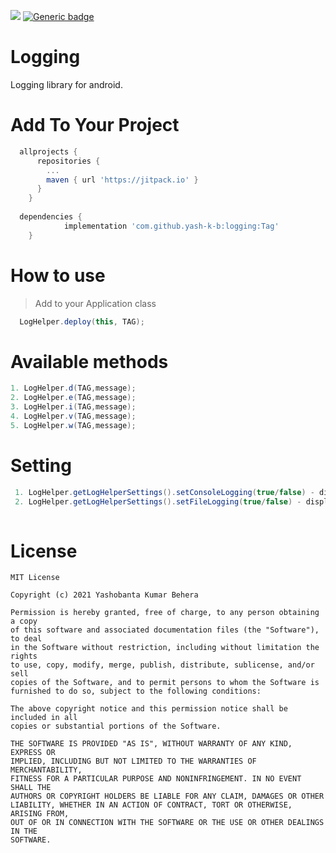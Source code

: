 [![](https://jitpack.io/v/yash-k-b/logging.svg)](https://jitpack.io/#yash-k-b/logging)
[![Generic badge](https://img.shields.io/badge/Build-passing-<COLOR>.svg)]()

# Logging
  Logging library for android.
  
  
# Add To Your Project
```gradle
  allprojects {
      repositories {
        ...
        maven { url 'https://jitpack.io' }
      }
    }
    
  dependencies {
	        implementation 'com.github.yash-k-b:logging:Tag'
	}

```

# How to use
> Add to your Application class
```java
  LogHelper.deploy(this, TAG);
```

# Available methods
```java
1. LogHelper.d(TAG,message);
2. LogHelper.e(TAG,message);
3. LogHelper.i(TAG,message);
4. LogHelper.v(TAG,message);
5. LogHelper.w(TAG,message);
```

# Setting
```java
 1. LogHelper.getLogHelperSettings().setConsoleLogging(true/false) - display/hide logs in console
 2. LogHelper.getLogHelperSettings().setFileLogging(true/false) - display/hide logs inside the app
 
```
  
  
  
# License
```
MIT License

Copyright (c) 2021 Yashobanta Kumar Behera

Permission is hereby granted, free of charge, to any person obtaining a copy
of this software and associated documentation files (the "Software"), to deal
in the Software without restriction, including without limitation the rights
to use, copy, modify, merge, publish, distribute, sublicense, and/or sell
copies of the Software, and to permit persons to whom the Software is
furnished to do so, subject to the following conditions:

The above copyright notice and this permission notice shall be included in all
copies or substantial portions of the Software.

THE SOFTWARE IS PROVIDED "AS IS", WITHOUT WARRANTY OF ANY KIND, EXPRESS OR
IMPLIED, INCLUDING BUT NOT LIMITED TO THE WARRANTIES OF MERCHANTABILITY,
FITNESS FOR A PARTICULAR PURPOSE AND NONINFRINGEMENT. IN NO EVENT SHALL THE
AUTHORS OR COPYRIGHT HOLDERS BE LIABLE FOR ANY CLAIM, DAMAGES OR OTHER
LIABILITY, WHETHER IN AN ACTION OF CONTRACT, TORT OR OTHERWISE, ARISING FROM,
OUT OF OR IN CONNECTION WITH THE SOFTWARE OR THE USE OR OTHER DEALINGS IN THE
SOFTWARE.

```
